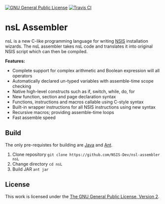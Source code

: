[![GNU General Public License](https://img.shields.io/badge/license-GPL%20v2-blue.svg?style=flat-square)](http://www.gnu.org/licenses/gpl-2.0.html)
[![Travis CI](https://img.shields.io/travis/NSIS-Dev/nsl-assembler.svg?style=flat-square)](https://travis-ci.org/NSIS-Dev/nsl-assembler)

# nsL Assembler

nsL is a new C-like programming language for writing [NSIS][nsis] installation wizards. The nsL assembler takes nsL code and translates it into original NSIS script which can then be compiled.

**Features:**

* Complete support for complex arithmetic and Boolean expression will all operators
* Automatically declared un-typed variables with assemble-time scope checking
* Native high-level constructs such as if, switch, while, do, for
* New function, section and page declaration syntax
* Functions, instructions and macros callable using C-style syntax
* Built-in wrapper instructions for all NSIS instructions using new syntax
* Recursive macros; providing assemble-time loops
* Fast assemble speed

## Build

The only pre-requistes for building are [Java][java] and [Ant][ant].

1. Clone repository `git clone https://github.com/NSIS-Dev/nsl-assembler nsL`
2. Change directory `cd nsL`
3. Build JAR `ant jar`
 
## License

This work is licensed under the [The GNU General Public License, Version 2](LICENSE.md).

[nsis]: https://nsis.sourceforge.net
[java]: https://www.java.com
[ant]: https://ant.apache.org/
